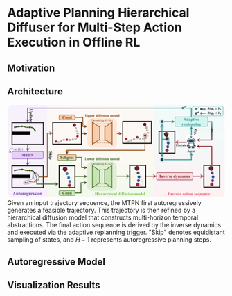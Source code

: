 # Adaptive Planning Hierarchical Diffuser for Multi-Step Action Execution in Offline RL

## Motivation

## Architecture
![Overview of the proposed APHD method.](./figures/APHD.png)
Given an input trajectory sequence, the MTPN first autoregressively generates a feasible trajectory. This trajectory is then refined by a hierarchical diffusion model that constructs multi-horizon temporal abstractions. The final action sequence is derived by the inverse dynamics and executed via the adaptive replanning trigger. "Skip" denotes equidistant sampling of states, and $H-1$ represents autoregressive planning steps.

## Autoregressive Model

## Visualization Results
